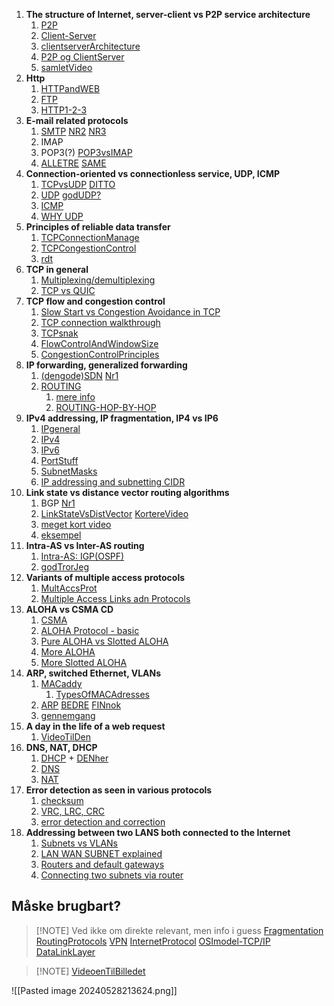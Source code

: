 1. **The structure of Internet, server-client vs P2P service architecture**
	1. [P2P](https://www.youtube.com/watch?v=3DFVLCnwWOs)
	2. [Client-Server](https://www.youtube.com/watch?v=L5BlpPU_muY&pp=ygVEVGhlIHN0cnVjdHVyZSBvZiBJbnRlcm5ldCwgc2VydmVyLWNsaWVudCB2cyBQMlAgc2VydmljZSBhcmNoaXRlY3R1cmU%3D)
	3. [clientserverArchitecture](https://www.youtube.com/watch?v=ve82kSSj_Hs&pp=ygVEVGhlIHN0cnVjdHVyZSBvZiBJbnRlcm5ldCwgc2VydmVyLWNsaWVudCB2cyBQMlAgc2VydmljZSBhcmNoaXRlY3R1cmU%3D)
	4. [P2P og ClientServer](https://www.youtube.com/watch?v=-0thZyLPoBM&pp=ygVEVGhlIHN0cnVjdHVyZSBvZiBJbnRlcm5ldCwgc2VydmVyLWNsaWVudCB2cyBQMlAgc2VydmljZSBhcmNoaXRlY3R1cmU%3D)
	5. [samletVideo](https://www.youtube.com/watch?v=1bRfeKQfDbU&pp=ygVEVGhlIHN0cnVjdHVyZSBvZiBJbnRlcm5ldCwgc2VydmVyLWNsaWVudCB2cyBQMlAgc2VydmljZSBhcmNoaXRlY3R1cmU%3D)
2. **Http**
	1. [HTTPandWEB](https://www.youtube.com/watch?v=eesqK59rhGA)
	2. [FTP](https://www.youtube.com/watch?v=L9aZpg0ip70&list=PLF1hDMPPRqGxpYdo0ctaa7MxfOi9vjs1u&index=25)
	3. [HTTP1-2-3](https://www.youtube.com/watch?v=a-sBfyiXysI)
3. **E-mail related protocols**
	1. [SMTP](https://www.youtube.com/watch?v=AoqvWgazf50) [NR2](https://www.youtube.com/watch?v=PJo5yOtu7o8) [NR3](https://www.youtube.com/watch?v=hrY6pY0rYis)
	2. IMAP
	3. POP3(?) [POP3vsIMAP](https://www.youtube.com/watch?v=SBaARws0hy4)
	4. [ALLETRE](https://www.youtube.com/watch?v=m8TLN--aZic) [SAME](https://www.youtube.com/watch?v=gLNOVbcyWbI)
4. **Connection-oriented vs connectionless service, UDP, ICMP**
	1. [TCPvsUDP](https://www.youtube.com/watch?v=cA9ZJdqzOoU&list=PLF1hDMPPRqGxpYdo0ctaa7MxfOi9vjs1u&index=6) [DITTO](https://www.youtube.com/watch?v=uwoD5YsGACg&pp=ygUDVENQ)
	2. [UDP](https://www.youtube.com/watch?v=4porTGnKW-4) [godUDP?](https://www.youtube.com/watch?v=5974lCRwe0w)
	3. [ICMP](https://www.youtube.com/watch?v=xTqtm7-k25o&pp=ygUESUNNUA%3D%3D)
	4. [WHY UDP](https://www.youtube.com/watch?v=B-t072cvF40)
5. **Principles of reliable data transfer**
	1. [TCPConnectionManage](https://www.youtube.com/watch?v=wQ4_N73duO0&list=PLT5HQnX0CnpUfvgrqBSLkSinFQwrs_6j7)
	2. [TCPCongestionControl](https://www.youtube.com/watch?v=uEN-71R4gjQ)
	3. [rdt](https://www.youtube.com/watch?v=j93DZaMMjfg&list=PLo80JwUm6hSTzA5y9-tcvgM7wEWZIGnYj&index=4&pp=iAQB)
6. **TCP in general**
	1. [Multiplexing/demultiplexing](https://www.youtube.com/watch?v=toCqqi1pdQk&list=PLo80JwUm6hSTzA5y9-tcvgM7wEWZIGnYj&index=2&pp=iAQB)
	2. [TCP vs QUIC](https://www.youtube.com/watch?v=3P2PCCNavCM&list=PLo80JwUm6hSTzA5y9-tcvgM7wEWZIGnYj&index=10&pp=iAQB)
7. **TCP flow and congestion control**
	1. [Slow Start vs Congestion Avoidance in TCP](https://www.youtube.com/watch?v=r9kbjAN2788)
	2.  [TCP connection walkthrough](https://www.youtube.com/watch?v=F27PLin3TV0)
	3. [TCPsnak](https://www.youtube.com/watch?v=4IMc3CaMhyY&list=PLowKtXNTBypH19whXTVoG3oKSuOcw_XeW&index=13)
	4. [FlowControlAndWindowSize](https://www.youtube.com/watch?v=4l2_BCr-bhw)
	5. [CongestionControlPrinciples](https://www.youtube.com/watch?v=Fm92xvIp6JY)
8. **IP forwarding, generalized forwarding**
	1. [(dengode)SDN](https://www.youtube.com/watch?v=Z5Gi2Bpd82M) [Nr1](https://www.youtube.com/watch?v=lfqQhRkL4Vo)
	2. [ROUTING](https://www.youtube.com/watch?v=pAopv0-lKxY&pp=ygURcm91dGluZyBwcm90b2NvbHM%3D)
		1. [mere info](https://www.youtube.com/watch?v=kyMoEgdMbH8)
		2. [ROUTING-HOP-BY-HOP](https://www.youtube.com/watch?v=VWJ8GmYnjTs&list=PLowKtXNTBypH19whXTVoG3oKSuOcw_XeW&index=12)
9. **IPv4 addressing, IP fragmentation, IP4 vs IP6**
	1. [IPgeneral](https://www.youtube.com/watch?v=LIzTo6e4FgY&list=PLF1hDMPPRqGxpYdo0ctaa7MxfOi9vjs1u&index=8)
	2. [IPv4](https://www.youtube.com/watch?v=EDAnsWpOjGM&list=PLF1hDMPPRqGxpYdo0ctaa7MxfOi9vjs1u&index=9)
	3. [IPv6](https://www.youtube.com/watch?v=irhS0ASkvy8&list=PLF1hDMPPRqGxpYdo0ctaa7MxfOi9vjs1u&index=10)
	4. [PortStuff](https://www.youtube.com/watch?v=RDotMcs0Erg&list=PLF1hDMPPRqGxpYdo0ctaa7MxfOi9vjs1u&index=7)
	5. [SubnetMasks](https://www.youtube.com/watch?v=s_Ntt6eTn94)
	6. [IP addressing and subnetting CIDR](https://www.youtube.com/watch?v=OqsXzkXfwRw&pp=ygUwYWRkcmVzc2luZyBiZXR3ZWVuIHR3byBsYW5zIGluIGNvbXB1dGVyIG5ldHdvcmtz)
10. **Link state vs distance vector routing algorithms**
	1. BGP [Nr1](https://www.youtube.com/watch?v=2rV4tJkP-CQ)
	2. [LinkStateVsDistVector](https://www.youtube.com/watch?v=KjNYEzEBRD8&pp=ygUKTGluayBzdGF0ZQ%3D%3D) [KortereVideo](https://www.youtube.com/watch?v=nMqUkVi_j_4&pp=ygUKTGluayBzdGF0ZQ%3D%3D)
	3. [meget kort video](https://www.youtube.com/watch?v=oF_pEiYi0TQ&pp=ygUwTGluayBzdGF0ZSB2cyBkaXN0YW5jZSB2ZWN0b3Igcm91dGluZyBhbGdvcml0aG1z)
	4. [eksempel](https://www.youtube.com/watch?v=00AAnwgl2DI&pp=ygUwTGluayBzdGF0ZSB2cyBkaXN0YW5jZSB2ZWN0b3Igcm91dGluZyBhbGdvcml0aG1z)
11. **Intra-AS vs Inter-AS routing**
	1. [Intra-AS: IGP(OSPF)](https://www.youtube.com/watch?v=Zl_H8dyyz2k)
	2. [godTrorJeg](https://www.youtube.com/watch?v=KKd4B3y84yE)
12. **Variants of multiple access protocols**
	1. [MultAccsProt](https://www.youtube.com/watch?v=YAjfUc7Tt24&pp=ygUYbXVsdGlwbGUgYWNjZXNzIHByb3RvY29s)
	2. [Multiple Access Links adn Protocols](https://www.youtube.com/watch?v=X2cLpzFRMT4&pp=ygUOYWxvaGEgcHJvdG9jb2w%3D)
13. **ALOHA vs CSMA CD**
	1. [CSMA](https://www.youtube.com/watch?v=iKn0GzF5-IU&pp=ygUYbXVsdGlwbGUgYWNjZXNzIHByb3RvY29s)
	2. [ALOHA Protocol - basic](https://www.youtube.com/watch?v=QXk17zCpWiU&pp=ygUOYWxvaGEgcHJvdG9jb2w%3D)
	3. [Pure ALOHA vs Slotted ALOHA](https://www.youtube.com/watch?v=ROspSlGOL3g&pp=ygUOYWxvaGEgcHJvdG9jb2w%3D)
	4. [More ALOHA](https://www.youtube.com/watch?v=M-jRqN2wGvo&pp=ygUOYWxvaGEgcHJvdG9jb2w%3D) 
	5. [More Slotted ALOHA](https://www.youtube.com/watch?v=aqWTNk90zRA&pp=ygUOYWxvaGEgcHJvdG9jb2w%3D)
14. **ARP, switched Ethernet, VLANs**
	1. [MACaddy](https://www.youtube.com/watch?v=N7dM_kD28dM&list=PLF1hDMPPRqGxpYdo0ctaa7MxfOi9vjs1u&index=11)
		1. [TypesOfMACAdresses](https://www.youtube.com/watch?v=xcbneThdpLg)
	2. [ARP](https://www.youtube.com/watch?v=aamG4-tH_m8&list=PLowKtXNTBypH19whXTVoG3oKSuOcw_XeW&index=10) [BEDRE](https://www.youtube.com/watch?v=tXzKjtMHgWI) [FINnok](https://www.youtube.com/watch?v=cn8Zxh9bPio) 
	3. [gennemgang](https://www.youtube.com/watch?v=xNbdeyEI-nE&list=PLowKtXNTBypH19whXTVoG3oKSuOcw_XeW&index=11)
15. **A day in the life of a web request**
	1. [VideoTilDen](https://www.youtube.com/watch?v=I6twhxwycyM)
16. **DNS, NAT, DHCP**
	1. [DHCP](https://www.youtube.com/watch?v=S43CFcpOZSI&list=PLF1hDMPPRqGxpYdo0ctaa7MxfOi9vjs1u&index=22) + [DENher](https://www.youtube.com/watch?v=s_iwZWFa9Ao)
	2. [DNS](https://www.youtube.com/watch?v=FsGUi5pXpLk&list=PLF1hDMPPRqGxpYdo0ctaa7MxfOi9vjs1u&index=26)
	3. [NAT](https://www.youtube.com/watch?v=qij5qpHcbBk&list=PLF1hDMPPRqGxpYdo0ctaa7MxfOi9vjs1u&index=22)
17. **Error detection as seen in various protocols**
	1. [checksum](https://www.youtube.com/watch?v=RFOGDY2e0mQ&pp=ygUIQ2hlY2tzdW0%3D)
	2. [VRC, LRC, CRC](https://www.youtube.com/watch?v=EMrY-8m8D1E&pp=ygUkZXJyb3IgZGV0ZWN0aW9uIGluIGNvbXB1dGVyIG5ldHdvcmtz)
	3. [error detection and correction](https://www.youtube.com/watch?v=x-rQ3RiI7I0&pp=ygUkZXJyb3IgZGV0ZWN0aW9uIGluIGNvbXB1dGVyIG5ldHdvcmtz)
18. **Addressing between two LANS both connected to the Internet**
	1. [Subnets vs VLANs](https://www.youtube.com/watch?v=6_giEv20En0&pp=ygUwYWRkcmVzc2luZyBiZXR3ZWVuIHR3byBsYW5zIGluIGNvbXB1dGVyIG5ldHdvcmtz)
	2. [LAN WAN SUBNET explained](https://www.youtube.com/watch?v=NyZWSvSj8ek&pp=ygUwYWRkcmVzc2luZyBiZXR3ZWVuIHR3byBsYW5zIGluIGNvbXB1dGVyIG5ldHdvcmtz)
	3. [Routers and default gateways](https://www.youtube.com/watch?v=JOomC1wFrbU&pp=ygUwYWRkcmVzc2luZyBiZXR3ZWVuIHR3byBsYW5zIGluIGNvbXB1dGVyIG5ldHdvcmtz)
	4. [Connecting two subnets via router](https://www.youtube.com/watch?v=pgO3E2JhN7o&pp=ygUwYWRkcmVzc2luZyBiZXR3ZWVuIHR3byBsYW5zIGluIGNvbXB1dGVyIG5ldHdvcmtz)

## Måske brugbart?


> [!NOTE] Ved ikke om direkte relevant, men info i guess
> [Fragmentation](https://www.youtube.com/watch?v=ybEm9MUnQ0Q)
[RoutingProtocols](https://www.youtube.com/watch?v=HCeQqK9MIbs)
[VPN](https://www.youtube.com/watch?v=CWy3x3Wux6o&list=PLF1hDMPPRqGxpYdo0ctaa7MxfOi9vjs1u&index=28)
[InternetProtocol](https://www.youtube.com/watch?v=rPoalUa4m8E&list=PLowKtXNTBypH19whXTVoG3oKSuOcw_XeW&index=9)
[OSImodel-TCP/IP](https://www.youtube.com/watch?v=OTwp3xtd4dg&list=PLF1hDMPPRqGxpYdo0ctaa7MxfOi9vjs1u&index=5)
[DataLinkLayer](https://www.youtube.com/watch?v=_b4dXKB8Pt8&pp=ygUYbXVsdGlwbGUgYWNjZXNzIHByb3RvY29s)



> [!NOTE] [VideoenTilBilledet](https://www.youtube.com/watch?v=P6SZLcGE4us)
> 
![[Pasted image 20240528213624.png]]




